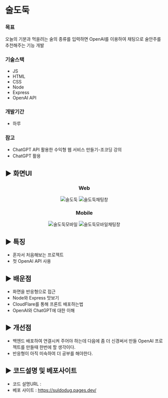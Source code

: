 # 술도둑

### 목표 
오늘의 기분과 먹을려는 술의 종류를 입력하면 OpenAI를 이용하여 채팅으로 술안주를 추천해주는 기능 개발<br>

### 기술스택
- JS
- HTML
- CSS
- Node
- Express
- OpenAI API

### 개발기간
- 하루

### 참고
- ChatGPT API 활용한 수익형 웹 서비스 만들기-조코딩 강의<br>
- ChatGPT 활용

## ▶ 화면UI
<div align="center">

### Web
![술도둑](https://user-images.githubusercontent.com/127378644/236600337-6e518bd8-615f-4aea-9c6a-c3f53a12668d.jpg)
![술도둑채팅창](https://user-images.githubusercontent.com/127378644/236600456-6adac693-fe16-4c4b-b14b-c55eaaf801f5.jpg)

### Mobile
![술도둑모바일](https://user-images.githubusercontent.com/127378644/236600345-aa84c802-e606-435c-8b22-2d54dd99e544.jpg)
![술도둑모바일채팅창](https://user-images.githubusercontent.com/127378644/236600484-92cc47a0-2256-40b0-8fc6-d54bebce16bc.jpg)
</div>

## ▶ 특징
- 혼자서 처음해보는 프로젝트
- 첫 OpenAI API 사용

## ▶ 배운점
- 화면을 반응형으로 접근
- Node와 Express 맛보기
- CloudFlare를 통해 프론트 배포하는법
- OpenAI와 ChatGPT에 대한 이해

## ▶ 개선점
- 백엔드 배포하여 연결시켜 주어야 하는데 다음에 좀 더 신경써서 만들 OpenAI 프로젝트를 만들때 한번에 할 생각이다.
- 반응형이 아직 미숙하여 더 공부를 해야한다.

## ▶ 코드설명 및 베포사이트
- 코드 설명URL : <br>
- 베포 사이트 : https://suldodug.pages.dev/
